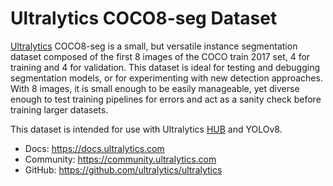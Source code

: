 # Ultralytics COCO8-seg Dataset

[Ultralytics](https://ultralytics.com) COCO8-seg is a small, but versatile instance segmentation dataset composed of the
first 8 images of the COCO train 2017 set, 4 for training and 4 for validation. This dataset is ideal for testing and
debugging segmentation models, or for experimenting with new detection approaches. With 8 images, it is small enough to
be easily manageable, yet diverse enough to test training pipelines for errors and act as a sanity check before training
larger datasets.

This dataset is intended for use with Ultralytics [HUB](https://hub.ultralytics.com) and YOLOv8.

- Docs: https://docs.ultralytics.com
- Community: https://community.ultralytics.com
- GitHub: https://github.com/ultralytics/ultralytics
